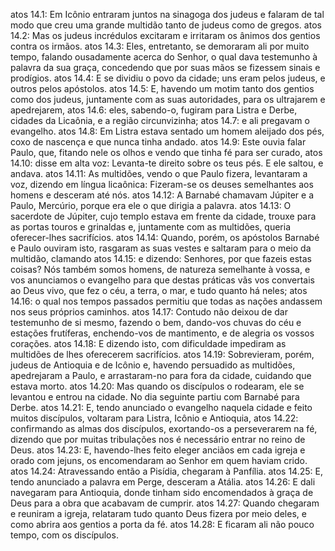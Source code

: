 atos 14.1: Em Icônio entraram juntos na sinagoga dos judeus e falaram de tal modo que creu uma grande multidão tanto de judeus como de gregos.
atos 14.2: Mas os judeus incrédulos excitaram e irritaram os ânimos dos gentios contra os irmãos.
atos 14.3: Eles, entretanto, se demoraram ali por muito tempo, falando ousadamente acerca do Senhor, o qual dava testemunho à palavra da sua graça, concedendo que por suas mãos se fizessem sinais e prodígios.
atos 14.4: E se dividiu o povo da cidade; uns eram pelos judeus, e outros pelos apóstolos.
atos 14.5: E, havendo um motim tanto dos gentios como dos judeus, juntamente com as suas autoridades, para os ultrajarem e apedrejarem,
atos 14.6: eles, sabendo-o, fugiram para Listra e Derbe, cidades da Licaônia, e a região circunvizinha;
atos 14.7: e ali pregavam o evangelho.
atos 14.8: Em Listra estava sentado um homem aleijado dos pés, coxo de nascença e que nunca tinha andado.
atos 14.9: Este ouvia falar Paulo, que, fitando nele os olhos e vendo que tinha fé para ser curado,
atos 14.10: disse em alta voz: Levanta-te direito sobre os teus pés. E ele saltou, e andava.
atos 14.11: As multidões, vendo o que Paulo fizera, levantaram a voz, dizendo em língua licaônica: Fizeram-se os deuses semelhantes aos homens e desceram até nós.
atos 14.12: A Barnabé chamavam Júpiter e a Paulo, Mercúrio, porque era ele o que dirigia a palavra.
atos 14.13: O sacerdote de Júpiter, cujo templo estava em frente da cidade, trouxe para as portas touros e grinaldas e, juntamente com as multidões, queria oferecer-lhes sacrifícios.
atos 14.14: Quando, porém, os apóstolos Barnabé e Paulo ouviram isto, rasgaram as suas vestes e saltaram para o meio da multidão, clamando
atos 14.15: e dizendo: Senhores, por que fazeis estas coisas? Nós também somos homens, de natureza semelhante à vossa, e vos anunciamos o evangelho para que destas práticas vãs vos convertais ao Deus vivo, que fez o céu, a terra, o mar, e tudo quanto há neles;
atos 14.16: o qual nos tempos passados permitiu que todas as nações andassem nos seus próprios caminhos.
atos 14.17: Contudo não deixou de dar testemunho de si mesmo, fazendo o bem, dando-vos chuvas do céu e estações frutíferas, enchendo-vos de mantimento, e de alegria os vossos corações.
atos 14.18: E dizendo isto, com dificuldade impediram as multidões de lhes oferecerem sacrifícios.
atos 14.19: Sobrevieram, porém, judeus de Antioquia e de Icônio e, havendo persuadido as multidões, apedrejaram a Paulo, e arrastaram-no para fora da cidade, cuidando que estava morto.
atos 14.20: Mas quando os discípulos o rodearam, ele se levantou e entrou na cidade. No dia seguinte partiu com Barnabé para Derbe.
atos 14.21: E, tendo anunciado o evangelho naquela cidade e feito muitos discípulos, voltaram para Listra, Icônio e Antioquia,
atos 14.22: confirmando as almas dos discípulos, exortando-os a perseverarem na fé, dizendo que por muitas tribulações nos é necessário entrar no reino de Deus.
atos 14.23: E, havendo-lhes feito eleger anciãos em cada igreja e orado com jejuns, os encomendaram ao Senhor em quem haviam crido.
atos 14.24: Atravessando então a Pisídia, chegaram à Panfília.
atos 14.25: E, tendo anunciado a palavra em Perge, desceram a Atália.
atos 14.26: E dali navegaram para Antioquia, donde tinham sido encomendados à graça de Deus para a obra que acabavam de cumprir.
atos 14.27: Quando chegaram e reuniram a igreja, relataram tudo quanto Deus fizera por meio deles, e como abrira aos gentios a porta da fé.
atos 14.28: E ficaram ali não pouco tempo, com os discípulos.
